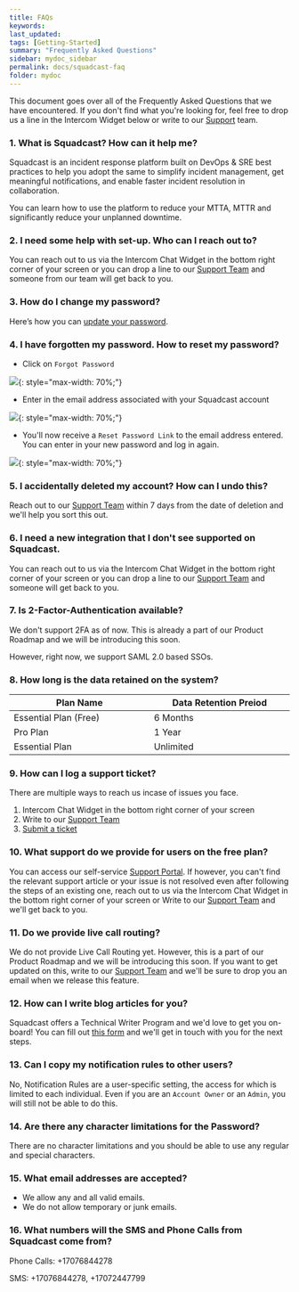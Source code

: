 ```yaml
---
title: FAQs
keywords: 
last_updated: 
tags: [Getting-Started]
summary: "Frequently Asked Questions"
sidebar: mydoc_sidebar
permalink: docs/squadcast-faq
folder: mydoc
---
```


This document goes over all of the Frequently Asked Questions that we have encountered. If you don't find what you're looking for, feel free to drop us a line in the Intercom Widget below or write to our [Support](mailto:support@squadcast.com) team. 

### 1. What is Squadcast? How can it help me?

Squadcast is an incident response platform built on DevOps & SRE best practices to help you adopt the same to simplify incident management, get meaningful notifications, and enable faster incident resolution in collaboration. 

You can learn how to use the platform to reduce your MTTA, MTTR and significantly reduce your unplanned downtime. 

### 2. I need some help with set-up. Who can I reach out to?

You can reach out to us via the Intercom Chat Widget in the bottom right corner of your screen or you can drop a line to our [Support Team](mailto:support@squadcast.com) and someone from our team will get back to you. 

### 3. How do I change my password? 

Here’s how you can [update your password](set-up-your-profile).

### 4. I have forgotten my password. How to reset my password? 

- Click on `Forgot Password`

![](images/forgot_password_1.png){: style="max-width: 70%;"}

- Enter in the email address associated with your Squadcast account

![](images/forgot_password_2.png){: style="max-width: 70%;"}

- You'll now receive a `Reset Password Link` to the email address entered. You can enter in your new password and log in again. 

![](images/forgot_password_3.png){: style="max-width: 70%;"}

### 5. I accidentally deleted my account? How can I undo this?

Reach out to our [Support Team](mailto:support@squadcast.com) within 7 days from the date of deletion and we'll help you sort this out.

### 6. I need a new integration that I don't see supported on Squadcast. 

You can reach out to us via the Intercom Chat Widget in the bottom right corner of your screen or you can drop a line to our [Support Team](mailto:support@squadcast.com) and someone will get back to you. 

### 7. Is 2-Factor-Authentication available? 

We don't support 2FA as of now. This is already a part of our Product Roadmap and we will be introducing this soon. 

However, right now, we support SAML 2.0 based SSOs.

### 8. How long is the data retained on the system? 

<style>
    th{
        width: 30%;
    }
</style>

| Plan Name                     | Data Retention Preiod  |
|-------------------------------|------------------------|
| Essential Plan (Free)         | 6 Months               |
| Pro Plan                      | 1 Year                 |
| Essential Plan                | Unlimited              |

### 9. How can I log a support ticket?

There are multiple ways to reach us incase of issues you face. 

1. Intercom Chat Widget in the bottom right corner of your screen 
2. Write to our [Support Team](mailto:support@squadcast.com) 
3. [Submit a ticket](https://www.squadcast.com/support-ticket-form)

### 10. What support do we provide for users on the free plan?

You can access our self-service [Support Portal](https://support.squadcast.com/). If however, you can't find the relevant support article or your issue is not resolved even after following the steps of an existing one, reach out to us via the Intercom Chat Widget in the bottom right corner of your screen or 
Write to our [Support Team](mailto:support@squadcast.com) and we'll get back to you. 

### 11. Do we provide live call routing?

We do not provide Live Call Routing yet. However, this is a part of our Product Roadmap and we will be introducing this soon. If you want to get updated on this, write to our [Support Team](mailto:support@squadcast.com) and we'll be sure to drop you an email when we release this feature. 

### 12. How can I write blog articles for you?

Squadcast offers a Technical Writer Program and we'd love to get you on-board! You can fill out [this form](https://docs.google.com/forms/d/1yosFRhYQXu7rc28iMUzlxGVrlM66S2VYlfXYmAQX8y8/viewform?edit_requested=true) and we'll get in touch with you for the next steps. 

### 13. Can I copy my notification rules to other users?

No, Notification Rules are a user-specific setting, the access for which is limited to each individual. Even if you are an `Account Owner` or an `Admin`, you will still not be able to do this. 

### 14. Are there any character limitations for the Password? 

There are no character limitations and you should be able to use any regular and special characters. 

### 15. What email addresses are accepted? 

- We allow any and all valid emails. 
- We do not allow temporary or junk emails.

### 16. What numbers will the SMS and Phone Calls from Squadcast come from? 

Phone Calls:
+17076844278

SMS: 
+17076844278, +17072447799